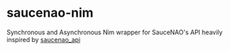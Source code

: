 # saucenao-nim
Synchronous and Asynchronous Nim wrapper for SauceNAO's API heavily inspired by [saucenao_api](https://github.com/nomnoms12/saucenao_api)
